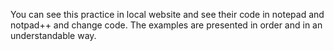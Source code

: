 You can see this practice in local website and see their code in notepad and notpad++ and change code.
The examples are presented in order and in an understandable way.
